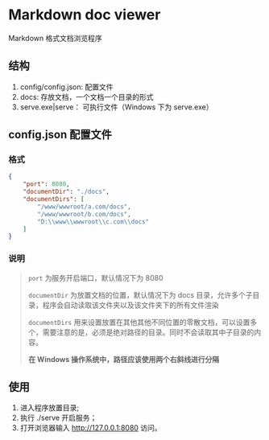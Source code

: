 # Markdown doc viewer
Markdown 格式文档浏览程序

## 结构
1. config/config.json:  配置文件
2. docs: 存放文档，一个文档一个目录的形式
3. serve.exe|serve： 可执行文件（Windows 下为 serve.exe）

## config.json 配置文件
###  格式
```json
{
    "port": 8080,
    "documentDir": "./docs",
    "documentDirs": [
        "/www/wwwroot/a.com/docs",
        "/www/wwwroot/b.com/docs",
        "D:\\www\\wwwroot\\c.com\\docs"
    ]
}
```

### 说明
> `port` 为服务开启端口，默认情况下为 8080
>
> `documentDir` 为放置文档的位置，默认情况下为 docs 目录，允许多个子目录，程序会自动读取该文件夹以及该文件夹下的所有文件渲染
>  
> `documentDirs` 用来设置放置在其他其他不同位置的零散文档，可以设置多个，需要注意的是，必须是绝对路径的目录。同时不会读取其中子目录的内容。
>
> **在 Windows 操作系统中，路径应该使用两个右斜线进行分隔**

## 使用
1. 进入程序放置目录;
2. 执行 ./serve 开启服务；
3. 打开浏览器输入 http://127.0.0.1:8080 访问。
